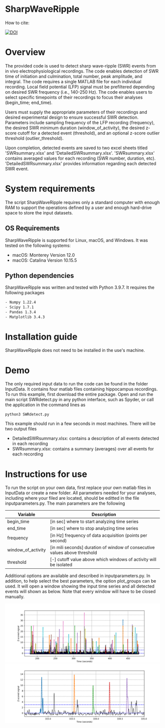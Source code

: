 # SharpWaveRipple

How to cite:

[![DOI](https://zenodo.org/badge/459619241.svg)](https://zenodo.org/badge/latestdoi/459619241)


# Overview
The provided code is used to detect sharp wave-ripple (SWR) events from in vivo electrophysiological recordings. The code enables detection of SWR time of initiation and culmination, total number, peak amplitude, and integral. The code requires a single MATLAB file for each individual recording. Local field potential (LFP) signal must be prefiltered depending on desired SWR frequency (i.e., 140-250 Hz). The code enables users to select specific timepoints of their recordings to focus their analyses (begin_time; end_time). 


Users must supply the appropriate parameters of their recordings and desired experimental design to ensure successful SWR detection. Parameters include sampling frequency of the LFP recording (frequency), the desired SWR minimum duration (window_of_activity), the desired z-score cutoff for a detected event (threshold), and an optional z-score outlier threshold (outlier_threshold). 


Upon completion, detected events are saved to two excel sheets titled 'SWRsummary.xlsx' and 'DetailedSWRsummary.xlsx'. 'SWRsummary.xlsx' contains averaged values for each recording (SWR number, duration, etc). 'DetailedSWRsummary.xlsx' provides information regarding each detected SWR event.

# System requirements

The script SharpWaveRipple requires only a standard computer with enough RAM to support the operations defined by a user and enough hard-drive space to store the input datasets.

## OS Requirements
SharpWaveRipple is supported for Linux, macOS, and Windows. It was tested on the following systems:
- macOS: Monterey Version 12.0
- macOS: Catalina Version 10.15.5

## Python dependencies
SharpWaveRipple was written and tested with Python 3.9.7. It requires the following packages 
```
- Numpy 1.22.4
- Scipy 1.7.1
- Pandas 1.3.4
- Matplotlib 3.4.3
```
# Installation guide
SharpWaveRipple does not need to be installed in the use's machine.

# Demo 

The only required input data to run the code can be found in the folder InputData. It contains four matlab files containing hippocampus recordings. 
To run this example, first download the entire package. Open and run the main script SWRdetect.py in any python interface, such as Spyder, or call the application in the command lines as
```
python3 SWRdetect.py
```
This example should run in a few seconds in most machines. There will be two output files
- DetailedSWRsummary.xlsx: contains a description of all events detected in each recording 
- SWRsummary.xlsx: contains a summary (averages) over all events for each recording

# Instructions for use

To run the script on your own data, first replace your own matlab files in InputData or create a new folder. All parameters needed for your analyses, including where your filed are located, should be editted in the file inputparameters.py. The main parameters are the following

| Variable | Description |
| --- | ----------- |
| begin_time| [in sec] where to start analyzing time series |
| end_time | [in sec] where to stop analyzing time series |
| frequency | [in Hz] frequency of data acquisition (points per second) |
| window_of_activity| [in mili seconds] duration of window of consecutive values above threshold|
| threshold | [-] cutoff value above which windows of activity will be isolated |

Additional options are available and described in inputparameters.py. In addition, to help select the best parameters, the option plot_groups can be used. It will open a window showing the input time series and all detected events will shown as below. Note that every window will have to be closed manually.

![SWR](Fig1.png)
![SWR](Fig2.png)


